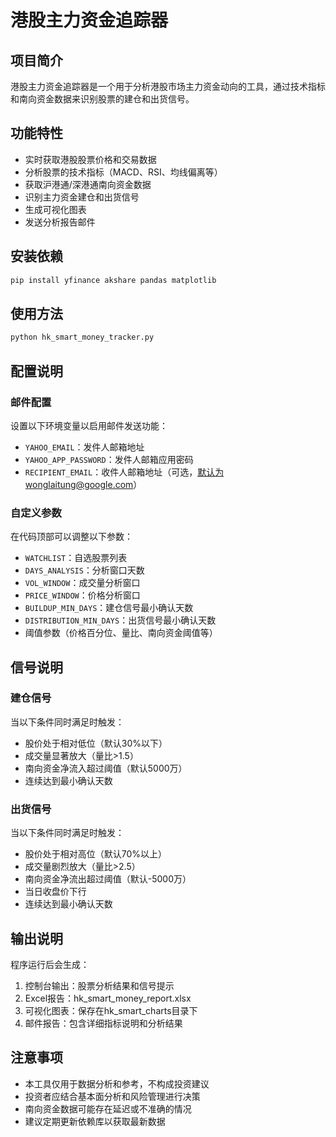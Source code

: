 # 港股主力资金追踪器

## 项目简介

港股主力资金追踪器是一个用于分析港股市场主力资金动向的工具，通过技术指标和南向资金数据来识别股票的建仓和出货信号。

## 功能特性

- 实时获取港股股票价格和交易数据
- 分析股票的技术指标（MACD、RSI、均线偏离等）
- 获取沪港通/深港通南向资金数据
- 识别主力资金建仓和出货信号
- 生成可视化图表
- 发送分析报告邮件

## 安装依赖

```bash
pip install yfinance akshare pandas matplotlib
```

## 使用方法

```bash
python hk_smart_money_tracker.py
```

## 配置说明

### 邮件配置
设置以下环境变量以启用邮件发送功能：
- `YAHOO_EMAIL`：发件人邮箱地址
- `YAHOO_APP_PASSWORD`：发件人邮箱应用密码
- `RECIPIENT_EMAIL`：收件人邮箱地址（可选，默认为wonglaitung@google.com）

### 自定义参数
在代码顶部可以调整以下参数：
- `WATCHLIST`：自选股票列表
- `DAYS_ANALYSIS`：分析窗口天数
- `VOL_WINDOW`：成交量分析窗口
- `PRICE_WINDOW`：价格分析窗口
- `BUILDUP_MIN_DAYS`：建仓信号最小确认天数
- `DISTRIBUTION_MIN_DAYS`：出货信号最小确认天数
- 阈值参数（价格百分位、量比、南向资金阈值等）

## 信号说明

### 建仓信号
当以下条件同时满足时触发：
- 股价处于相对低位（默认30%以下）
- 成交量显著放大（量比>1.5）
- 南向资金净流入超过阈值（默认5000万）
- 连续达到最小确认天数

### 出货信号
当以下条件同时满足时触发：
- 股价处于相对高位（默认70%以上）
- 成交量剧烈放大（量比>2.5）
- 南向资金净流出超过阈值（默认-5000万）
- 当日收盘价下行
- 连续达到最小确认天数

## 输出说明

程序运行后会生成：
1. 控制台输出：股票分析结果和信号提示
2. Excel报告：hk_smart_money_report.xlsx
3. 可视化图表：保存在hk_smart_charts目录下
4. 邮件报告：包含详细指标说明和分析结果

## 注意事项

- 本工具仅用于数据分析和参考，不构成投资建议
- 投资者应结合基本面分析和风险管理进行决策
- 南向资金数据可能存在延迟或不准确的情况
- 建议定期更新依赖库以获取最新数据